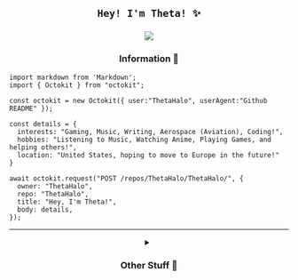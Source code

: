 <h2 align=center> <code>Hey! I'm Theta! ✨</code> 

![](https://komarev.com/ghpvc/?username=ThetaHalo&abbreviated=true&label=All+Time+Profile+Views!&style=flat-square&color=blueviolet) </h2>

<h3 align=center> Information 📖</h3>

```JS
import markdown from 'Markdown';
import { Octokit } from "octokit";

const octokit = new Octokit({ user:"ThetaHalo", userAgent:"Github README" });

const details = {
  interests: "Gaming, Music, Writing, Aerospace (Aviation), Coding!",
  hobbies: "Listening to Music, Watching Anime, Playing Games, and helping others!",
  location: "United States, hoping to move to Europe in the future!"
}

await octokit.request("POST /repos/ThetaHalo/ThetaHalo/", {
  owner: "ThetaHalo",
  repo: "ThetaHalo",
  title: "Hey, I'm Theta!",
  body: details,
});

```
---
<details>
  <summary align=center><h3 align=center>Other Stuff 💫</h3></summary>

<h3 align=center> Languages & Frameworks that I can read & code (proficiently) 💻 </h3>
<p align="center">
  <a href="https://skillicons.dev">
    <img src="https://skillicons.dev/icons?i=cs,html,css,typescript,js,astro,discordjs" />
  </a>
</p>
<h3 align=center>Languages & Frameworks that I'm currently learning. 🔥</h3>
<p align=center>
  <img src="https://skillicons.dev/icons?i=python,java,vue,svelte">
</p>
<h3 align=center>Socials 📞</h3>
<p align=center>
<a href="https://eps.lol"><img src="https://skillicons.dev/icons?i=html"/></a> <a href="https://discord.com/users/216404071253278720"><img src="https://skillicons.dev/icons?i=discord"/></a>
</p>


<h3 align=center>GitHub Stats 📊</h3> (doesn't include priv repos smh)
<p align=center>
<a href="https://github.com/ThetaHalo/">
  <img align="center" src="https://readme-stats.eps.lol/api?username=ThetaHalo&show_icons=true&theme=transparent&title_color=bdafff&text_color=bdafff&icon_color=ab6afe&border_radius=6&hide_rank=true&include_all_commits=true" />
</a>
<a href="https://github.com/ThetaHalo/">
  <img align="center" src="https://readme-stats.eps.lol/api/top-langs/?username=ThetaHalo&theme=transparent&title_color=bdafff&text_color=bdafff" />
</a>
</p>

</details>
